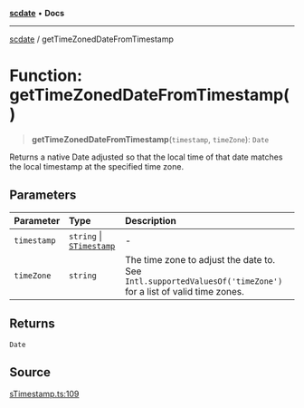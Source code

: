 [**scdate**](../README.md) • **Docs**

---

[scdate](../README.md) / getTimeZonedDateFromTimestamp

# Function: getTimeZonedDateFromTimestamp()

> **getTimeZonedDateFromTimestamp**(`timestamp`, `timeZone`): `Date`

Returns a native Date adjusted so that the local time of that date matches
the local timestamp at the specified time zone.

## Parameters

| Parameter   | Type                                                 | Description                                                                                                   |
| :---------- | :--------------------------------------------------- | :------------------------------------------------------------------------------------------------------------ |
| `timestamp` | `string` \| [`STimestamp`](../classes/STimestamp.md) | -                                                                                                             |
| `timeZone`  | `string`                                             | The time zone to adjust the date to. See `Intl.supportedValuesOf('timeZone')` for a list of valid time zones. |

## Returns

`Date`

## Source

[sTimestamp.ts:109](https://github.com/ericvera/scdate/blob/main/src/sTimestamp.ts#L109)
